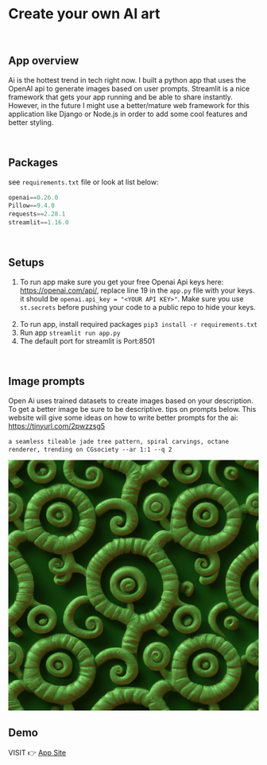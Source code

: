 # Create your own AI art 

<br>

## App overview

Ai is the hottest trend in tech right now. I built a python app that uses the OpenAI api to generate images based on user prompts. Streamlit is a nice <br>
framework that gets your app running and be able to share instantly. However, in the future I might use a better/mature web framework for this application like Django or Node.js in order to add some cool features and better styling.

<br>




## Packages

see `requirements.txt` file or look at list below:

```python
openai==0.26.0
Pillow==9.4.0
requests==2.28.1
streamlit==1.16.0
```

<br>


## Setups

1. To run app make sure you get your free Openai Api keys here: https://openai.com/api/, replace line 19 in the `app.py` file with your keys.<br>
    it should be `openai.api_key = "<YOUR API KEY>"`. Make sure you use `st.secrets` before pushing your code to a public repo to hide your keys.<br>
    <br>
2. To run app, install required packages `pip3 install -r requirements.txt`
3. Run app `streamlit run app.py`
4. The default port for streamlit is Port:8501

<br>





## Image prompts

Open Ai uses trained datasets to create images based on your description. To get a better image be sure to be descriptive. tips on prompts below. This website will give some ideas on how to write better prompts for the ai: https://tinyurl.com/2pwzzsg5 

```
a seamless tileable jade tree pattern, spiral carvings, octane renderer, trending on CGsociety --ar 1:1 --q 2

```

<img src="./output.jpg">



<br>


## Demo



VISIT 👉 <a href="https://tinyurl.com/2k6q3ulc" target="_blank">App Site</a>